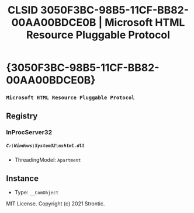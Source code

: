 ﻿---
title: "CLSID 3050F3BC-98B5-11CF-BB82-00AA00BDCE0B | Microsoft HTML Resource Pluggable Protocol"
excerpt: What is COM-Object CLSID 3050F3BC-98B5-11CF-BB82-00AA00BDCE0B?
---

# {3050F3BC-98B5-11CF-BB82-00AA00BDCE0B}

### `Microsoft HTML Resource Pluggable Protocol`

## Registry


### InProcServer32

##### `C:\Windows\System32\mshtml.dll`
* ThreadingModel: `Apartment`

## Instance

* Type: `__ComObject`

MIT License. Copyright (c) 2021 Strontic.


